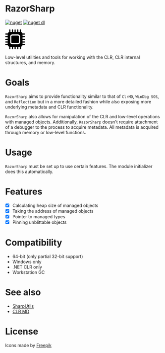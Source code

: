 # RazorSharp

[![nuget](https://img.shields.io/nuget/v/RazorSharp.svg?logo=NuGet)](https://www.nuget.org/packages/RazorSharp/)
[![nuget dl](https://img.shields.io/nuget/dt/RazorSharp.svg?logo=NuGet)](https://www.nuget.org/packages/RazorSharp/)

![Icon](https://github.com/Decimation/RazorSharp/raw/master/icon64.png)

Low-level utilities and tools for working with the CLR, CLR internal structures, and memory.

# Goals

`RazorSharp` aims to provide functionality similar to that of `ClrMD`, `WinDbg SOS`, and `Reflection` but in a more detailed fashion while also exposing more underlying metadata and CLR functionality.

`RazorSharp` also allows for manipulation of the CLR and low-level operations with managed objects. Additionally, `RazorSharp` doesn't require attachment of a debugger to the process to acquire metadata. All metadata is acquired through memory or low-level functions.

# Usage

`RazorSharp` must be set up to use certain features. The module initializer does this automatically.

# Features

- [x] Calculating heap size of managed objects
- [x] Taking the address of managed objects
- [x] Pointer to managed types
- [x] Pinning unblittable objects

# Compatibility
- 64-bit (only partial 32-bit support)
- Windows only
- .NET CLR only
- Workstation GC

# See also

- [SharpUtils](https://github.com/IllidanS4/SharpUtils)
- [CLR MD](https://github.com/microsoft/clrmd)

# License

Icons made by <a href="https://www.freepik.com/" title="Freepik">Freepik</a>
